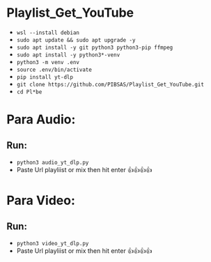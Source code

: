 # Playlist_Get_YouTube

- ```wsl --install debian```
- ```sudo apt update && sudo apt upgrade -y```
- ```sudo apt install -y git python3 python3-pip ffmpeg```
- ```sudo apt install -y python3*-venv```
- ```python3 -m venv .env```
- ```source .env/bin/activate```
- ```pip install yt-dlp```
- ```git clone https://github.com/PIBSAS/Playlist_Get_YouTube.git```
- ```cd Pl*be```
# Para Audio:
## Run:
- ```python3 audio_yt_dlp.py```
- Paste Url playliist or mix then hit enter
  👍👍👍👍

# Para Video:
## Run:
- ```python3 video_yt_dlp.py```
- Paste Url playliist or mix then hit enter
  👍👍👍👍
